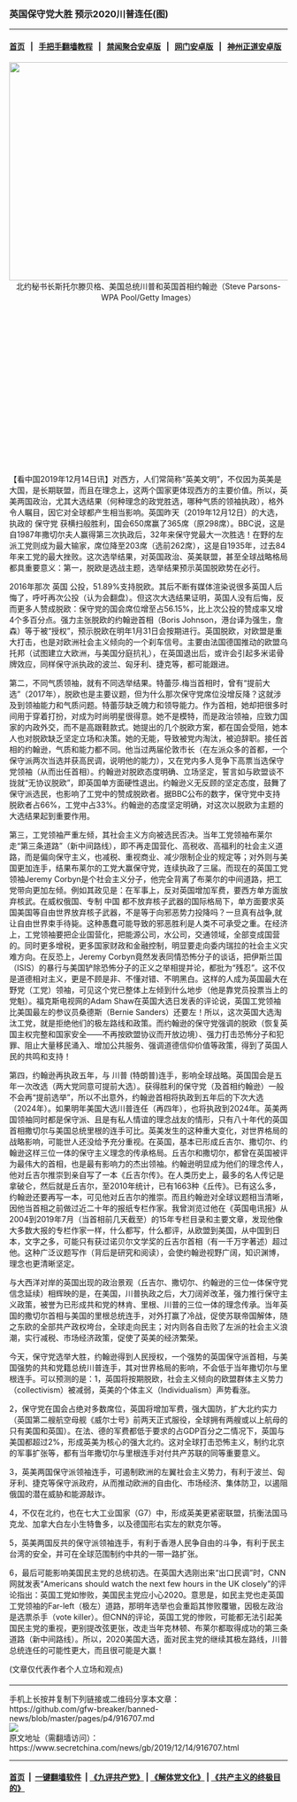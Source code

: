 ### 英国保守党大胜 预示2020川普连任(图)
------------------------

#### [首页](https://github.com/gfw-breaker/banned-news/blob/master/README.md) &nbsp;&nbsp;|&nbsp;&nbsp; [手把手翻墙教程](https://github.com/gfw-breaker/guides/wiki) &nbsp;&nbsp;|&nbsp;&nbsp; [禁闻聚合安卓版](https://github.com/gfw-breaker/bn-android) &nbsp;&nbsp;|&nbsp;&nbsp; [网门安卓版](https://github.com/oGate2/oGate) &nbsp;&nbsp;|&nbsp;&nbsp; [神州正道安卓版](https://github.com/SzzdOgate/update) 



<div class="article_right" style="fone-color:#000">
 <p style="text-align: center;">
  <img alt="" src="//img3.secretchina.com/pic/2019/12-5/p2575941a792398006-ss.jpg" style="height:394px; width:600px"/>
  <br>
   北约秘书长斯托尔滕贝格、美国总统川普和英国首相约翰逊（Steve Parsons-WPA Pool/Getty Images）
   <span id="hideid" name="hideid" style="color:red;display:none;">
    <span href="https://www.secretchina.com">
    </span>
   </span>
  </br>
 </p>
 <div id="txt-mid1-t21-2017">
  <ins class="adsbygoogle" data-ad-client="ca-pub-1276641434651360" data-ad-slot="2451032099" style="display:inline-block;width:336px;height:280px">
  </ins>
  <div id="SC-22xxx">
  </div>
 </div>
 <p>
  【看中国2019年12月14日讯】对西方，人们常简称“英美文明”，不仅因为英美是大国，是长期联盟，而且在理念上，这两个国家更体现西方的主要价值。所以，英美两国政治，尤其大选结果（何种理念的政党胜选，哪种气质的领袖执政），格外令人瞩目，因它对全球都产生相当影响。英国昨天（2019年12月12日）的大选，执政的
  <span href="https://www.secretchina.com/news/gb/tag/保守党" target="_blank">
   保守党
  </span>
  获横扫般胜利，国会650席赢了365席（原298席）。BBC说，这是自1987年撒切尔夫人赢得第三次执政后，32年来保守党最大一次胜选！在野的左派工党则成为最大输家，席位降至203席（选前262席），这是自1935年，过去84年来工党的最大挫败。这次选举结果，对英国政治、英美联盟，甚至全球战略格局都具重要意义：第一，脱欧是选战主题，选举结果预示英国脱欧势在必行。
  <span id="hideid" name="hideid" style="color:red;display:none;">
   <span href="https://www.secretchina.com">
   </span>
  </span>
 </p>
 <p>
  2016年那次
  <span href="https://www.secretchina.com/news/gb/tag/英国" target="_blank">
   英国
  </span>
  公投，51.89%支持脱欧。其后不断有媒体渲染说很多英国人后悔了，呼吁再次公投（认为会翻盘）。但这次大选结果证明，英国人没有后悔，反而更多人赞成脱欧：保守党的国会席位增至占56.15%，比上次公投的赞成率又增4个多百分点。强力主张脱欧的约翰逊首相（Boris Johnson，港台译为强生，詹森）等于被“授权”，预示脱欧在明年1月31日会按期进行。英国脱欧，对欧盟是重大打击，也是对欧洲社会主义倾向的一个刹车信号。主要由法国德国推动的欧盟乌托邦（试图建立大欧洲，与美国分庭抗礼），在英国退出后，或许会引起多米诺骨牌效应，同样保守派执政的波兰、匈牙利、捷克等，都可能跟进。
 </p>
 <p>
  第二，不同气质领袖，就有不同选举结果。特蕾莎.梅当首相时，曾有“提前大选”（2017年），脱欧也是主要议题，但为什么那次保守党席位没增反降？这就涉及到领袖能力和气质问题。特蕾莎缺乏魄力和领导能力。作为首相，她却把很多时间用于穿着打扮，对成为时尚明星很得意。她不是模特，而是政治领袖，应致力国家的内政外交，而不是高跟鞋款式。她提出的几个脱欧方案，都在国会受阻，她本人也对脱欧缺乏坚定立场和决策。她的无能，导致被党内淘汰，被迫辞职。接任首相的约翰逊，气质和能力都不同。他当过两届伦敦市长（在左派众多的首都，一个保守派两次当选并获高民调，说明他的能力），又在党内多人竞争下高票当选保守党领袖（从而出任首相）。约翰逊对脱欧态度明确、立场坚定，誓言如与欧盟谈不拢就“无协议脱欧”，即英国单方面硬性退出。约翰逊义无反顾的坚定态度，鼓舞了保守派选民，也影响了工党中的赞成脱欧者。据BBC公布的数字，保守党中支持脱欧者占66%，工党中占33%。约翰逊的态度坚定明确，对这次以脱欧为主题的大选结果起到重要作用。
 </p>
 <p>
  第三，工党领袖严重左倾，其社会主义方向被选民否决。当年工党领袖布莱尔走“第三条道路”（新中间路线），即不再走国营化、高税收、高福利的社会主义道路，而是偏向保守主义，也减税、重视商业、减少限制企业的规定等；对外则与美国更加连手，结果布莱尔的工党大赢保守党，连续执政了三届。而现在的英国工党领袖Jeremy Corbyn是个社会主义分子，他完全背离了布莱尔的中间道路，把工党带向更加左倾。例如其政见是：在军事上，反对英国增加军费，要西方单方面放弃核武。在威权俄国、专制
  <span href="https://www.secretchina.com" target="_blank">
   中国
  </span>
  都不放弃核子武器的国际格局下，单方面要求英国美国等自由世界放弃核子武器，不是等于向邪恶势力投降吗？一旦真有战争,就让自由世界束手待毙。这种愚蠢可能导致的邪恶胜利是人类不可承受之重。在经济上，工党领袖要把企业国营化，把能源公司，水公司，交通领域，全部变成国营的。同时更多增税，更多国家财政和金融控制，明显要走向委内瑞拉的社会主义灾难方向。在反恐上，Jeremy Corbyn竟然发表同情恐怖分子的谈话，把伊斯兰国（ISIS）的暴行与美国铲除恐怖分子的正义之举相提并论，都批为“残忍”。这不仅是道德相对主义，更是不顾是非、不懂对错、不明黑白。这样的人成为英国最大在野党（工党）领袖，可见这个党已整体上左倾到什么地步（他是靠党员投票当上的党魁）。福克斯电视网的Adam Shaw在英国大选日发表的评论说，英国工党领袖比美国最左的参议员桑德斯（Bernie Sanders）还要左！所以，这次英国大选淘汰工党，就是拒绝他们的极左路线和政策。而约翰逊的保守党强调的脱欧（恢复英国主权完整和国家安全——不再按欧盟协议而开放边境）、强力打击恐怖分子和犯罪、阻止大量移民涌入、增加公共服务、强调道德信仰价值等政策，得到了英国人民的共鸣和支持！
 </p>
 <p>
  第四，约翰逊再执政五年，与
  <span href="https://www.secretchina.com/news/gb/tag/川普" target="_blank">
   川普
  </span>
  (特朗普)连手，影响全球战略。英国国会是五年一次改选（两大党同意可提前大选）。获得胜利的保守党（及首相约翰逊）一般不会再“提前选举”，所以不出意外，约翰逊首相将执政到五年后的下次大选（2024年）。如果明年美国大选川普连任（再四年），也将执政到2024年。英美两国领袖同时都是保守派、且是有私人情谊的理念战友的情形，只有八十年代的英国首相撒切尔与美国总统里根的连手可比。英美发生的这种重大变化，对世界格局的战略影响，可能世人还没给予充分重视。在英国，基本已形成丘吉尔、撒切尔、约翰逊这样三位一体的保守主义理念的传承格局。丘吉尔和撒切尔，都曾在英国被评为最伟大的首相，也是最有影响力的杰出领袖。约翰逊明显成为他们的理念传人，他对丘吉尔推崇到亲自写了一本《丘吉尔传》。在人类历史上，最多的名人传记是拿破仑，然后就是丘吉尔，至2010年统计，已有1663种《丘传》。已有这么多，约翰逊还要再写一本，可见他对丘吉尔的推崇。而且约翰逊对全球议题相当清晰，因他当首相之前做过近二十年的报纸专栏作家。我曾浏览过他在《英国电讯报》从2004到2019年7月（当首相前几天截至）的15年专栏目录和主要文章，发现他像大多数大报的专栏作家一样，什么都写，什么都评，从欧盟到美国，从中国到日本，文字之多，可能只有获过诺贝尔文学奖的丘吉尔首相（有一千万字著述）超过他。这种广泛议题写作（背后是研究和阅读），会使约翰逊视野广阔，知识渊博，理念也更清晰坚定。
 </p>
 <p>
  与大西洋对岸的英国出现的政治景观（丘吉尔、撒切尔、约翰逊的三位一体保守党信念延续）相辉映的是，在美国，川普执政之后，大刀阔斧改革，强力推行保守主义政策，被誉为已形成共和党的林肯、里根、川普的三位一体的理念传承。当年英国的撒切尔首相与美国的里根总统连手，对外打赢了冷战，促使苏联帝国解体，随之东欧的全部共产政权垮台，全球走向民主；对内则各自击败了左派的社会主义浪潮，实行减税、市场经济政策，促使了英美的经济繁荣。
 </p>
 <p>
  今天，保守党选举大胜，约翰逊得到人民授权，一个强势的英国保守派首相，与美国强势的共和党籍总统川普连手，其对世界格局的影响，不会低于当年撒切尔与里根连手。可以预测的是：1，英国将按期脱欧，社会主义倾向的欧盟群体主义势力（collectivism）被减弱，英美的个体主义（Individualism）声势看涨。
 </p>
 <p>
  2，保守党在国会占绝对多数席位，英国将增加军费，强大国防，扩大北约实力（英国第二艘航空母舰《威尔士号》前两天正式服役，全球拥有两艘或以上航母的只有美国和英国）。在法、德的军费都低于要求的占GDP百分之二情况下，英国与美国都超过2%，形成英美为核心的强大北约。这对全球打击恐怖主义，制约北京的军事扩张等，都有当年撒切尔与里根连手对付共产苏联的同等重要意义。
 </p>
 <p>
  3，英美两国保守派领袖连手，可遏制欧洲的左翼社会主义势力，有利于波兰、匈牙利、捷克等保守派政府，从而推动欧洲的自由化、市场经济、集体防卫，以遏阻俄国的潜在威胁和能源敲诈。
 </p>
 <p>
  4，不仅在北约，也在七大工业国家（G7）中，形成英美更紧密联盟，抗衡法国马克龙、加拿大白左小生特鲁多，以及德国形右实左的默克尔等。
 </p>
 <p>
  5，英美两国反共的保守派领袖连手，有利于香港人民争自由的斗争，有利于民主台湾的安全，并可在全球范围制约中共的一带一路扩张。
 </p>
 <p>
  6，最后可能影响美国民主党的总统初选。在英国大选刚出来“出口民调”时，CNN网就发表“Americans should watch the next few hours in the UK closely”的评论指出：英国工党如惨败，美国民主党应小心2020。意思是，如民主党也走英国工党领袖的Far-left（极左）道路，那明年选举也会重蹈其惨败覆辙，因极左政治是选票杀手（vote killer）。但CNN的评论，英国工党的惨败，可能都无法引起美国民主党的重视，更别提改弦更张，改走当年克林顿、布莱尔都取得成功的第三条道路（新中间路线）。所以，2020美国大选，面对民主党的继续其极左路线，川普总统连任的可能性更大，而且很可能是大赢！
 </p>
 (文章仅代表作者个人立场和观点)
 <center>
  <div>
   <div id="txt-mid2-t22-2017" style="display: block;  max-height: 351px;  overflow: hidden;">
    <div id="SC-21xxx">
    </div>
    <ins class="adsbygoogle" data-ad-client="ca-pub-1276641434651360" data-ad-format="auto" data-ad-slot="4301710469" data-full-width-responsive="true" style="display:block">
    </ins>
   </div>
  </div>
 </center>
 <div style="padding-top:5px;">
 </div>
</div>

<hr/>
手机上长按并复制下列链接或二维码分享本文章：<br/>
https://github.com/gfw-breaker/banned-news/blob/master/pages/p4/916707.md <br/>
<a href='https://github.com/gfw-breaker/banned-news/blob/master/pages/p4/916707.md'><img src='https://github.com/gfw-breaker/banned-news/blob/master/pages/p4/916707.md.png'/></a> <br/>
原文地址（需翻墙访问）：https://www.secretchina.com/news/gb/2019/12/14/916707.html


------------------------
#### [首页](https://github.com/gfw-breaker/banned-news/blob/master/README.md) &nbsp;|&nbsp; [一键翻墙软件](https://github.com/gfw-breaker/nogfw/blob/master/README.md) &nbsp;| [《九评共产党》](https://github.com/gfw-breaker/9ping.md/blob/master/README.md#九评之一评共产党是什么) | [《解体党文化》](https://github.com/gfw-breaker/jtdwh.md/blob/master/README.md) | [《共产主义的终极目的》](https://github.com/gfw-breaker/gczydzjmd.md/blob/master/README.md)


<img src='http://gfw-breaker.win/banned-news/pages/p4/916707.md' width='0px' height='0px'/>